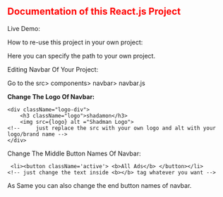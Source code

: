<h2 style="color:red">Documentation of this React.js Project</h2>

Live Demo:

How to re-use this project in your own project:

Here you can specify the path to your own project.

Editing Navbar Of Your Project:

Go to the src> components> navbar> navbar.js

<b>Change The Logo Of Navbar:</b>

```
<div className="logo-div">
    <h3 className="logo">shadamon</h3>
    <img src={logo} alt ="Shadman Logo"> 
<!--     just replace the src with your own logo and alt with your logo/brand name -->
</div>
```

Change The Middle Button Names Of Navbar:
```
 <li><button className='active'> <b>All Ads</b> </button></li> 
<!-- just change the text inside <b></b> tag whatever you want -->
```

As Same you can also change the end button names of navbar.
